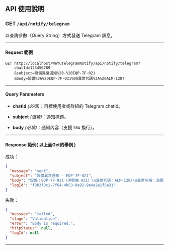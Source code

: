 ## API 使用說明

### GET `/api/notify/telegram`

以查詢參數（Query String）方式發送 Telegram 訊息。

* * *

#### Request 範例

```http
GET http://localhost/WeYuTelegramNotify/api/notify/telegram?
    chatId=123456789
    &subject=設備異常通知%20-%20EQP-7F-021
    &body=設備%3A%20EQP-7F-021%0A異常代碼%3A%20ALM-1287
```

* * *

#### Query Parameters

* **chatId** _(必填)_：目標使用者或群組的 Telegram chatId。

* **subject** _(選填)_：通知標題。

* **body** _(必填)_：通知內容（支援 `%0A` 換行）。

* * *

#### Response 範例( 以上面Get的舉例 )

成功：

```json
{
  "message": "sent",
  "subject": "設備異常通知 - EQP-7F-021",
  "body": "設備：EQP-7F-021（沖壓機 #21）\n異常代碼：ALM-1287\n異常名稱：油壓過低\n等級：重大\n發生時間：2025/08/27 09:15:42\n建議處置：立即停機檢查油壓泵，聯絡設備工程。",
  "logId": "f8b3f8c1-7f64-4b53-9e92-9e4a2a1f5a31"
}
```

失敗：

```json
{
  "message": "failed",
  "stage": "Validation",
  "error": "Body is required.",
  "httpStatus": null,
  "logId": null
}
```

* * *